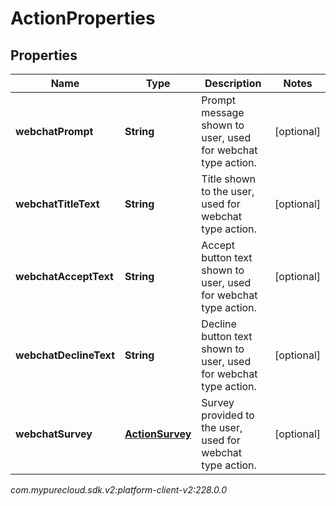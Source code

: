 # ActionProperties


## Properties

| Name | Type | Description | Notes |
| ------------ | ------------- | ------------- | ------------- |
| **webchatPrompt** | **String** | Prompt message shown to user, used for webchat type action. |  [optional] |
| **webchatTitleText** | **String** | Title shown to the user, used for webchat type action. |  [optional] |
| **webchatAcceptText** | **String** | Accept button text shown to user, used for webchat type action. |  [optional] |
| **webchatDeclineText** | **String** | Decline button text shown to user, used for webchat type action. |  [optional] |
| **webchatSurvey** | [**ActionSurvey**](ActionSurvey) | Survey provided to the user, used for webchat type action. |  [optional] |




_com.mypurecloud.sdk.v2:platform-client-v2:228.0.0_
